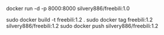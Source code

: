 docker run -d -p 8000:8000 silvery886/freebili:1.0

sudo docker build -t freebili:1.2 .
sudo docker tag freebili:1.2 silvery886/freebili:1.2
sudo docker push silvery886/freebili:1.2